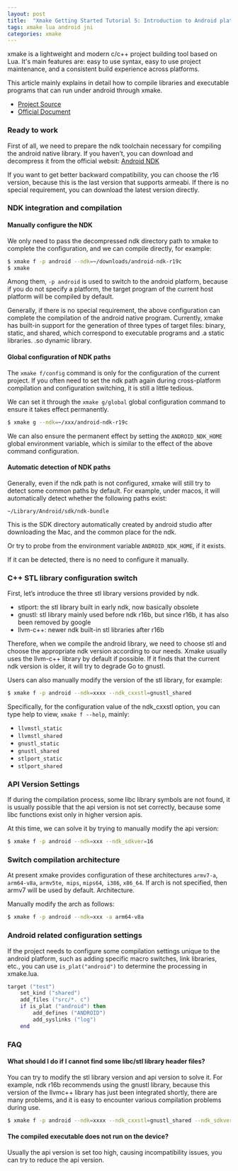```yaml
---
layout: post
title:  "Xmake Getting Started Tutorial 5: Introduction to Android platform compilation"
tags: xmake lua android jni
categories: xmake
---
```


xmake is a lightweight and modern c/c++ project building tool based on Lua. It's main features are: easy to use syntax, easy to use project maintenance, 
and a consistent build experience across platforms.

This article mainly explains in detail how to compile libraries and executable programs that can run under android through xmake.

* [Project Source](https://github.com/xmake-io/xmake)
* [Official Document](https://xmake.io)

### Ready to work

First of all, we need to prepare the ndk toolchain necessary for compiling the android native library. 
If you haven’t, you can download and decompress it from the official websit: [Android NDK](https://developer.android.com/ndk)

If you want to get better backward compatibility, you can choose the r16 version, because this is the last version that supports armeabi. If there is no special requirement, you can download the latest version directly.

### NDK integration and compilation

#### Manually configure the NDK

We only need to pass the decompressed ndk directory path to xmake to complete the configuration, and we can compile directly, for example:

```bash
$ xmake f -p android --ndk=~/downloads/android-ndk-r19c
$ xmake
```

Among them, `-p android` is used to switch to the android platform, because if you do not specify a platform, the target program of the current host platform will be compiled by default.

Generally, if there is no special requirement, the above configuration can complete the compilation of the android native program. Currently, xmake has built-in support for the generation of three types of target files: binary, static, and shared, which correspond to executable programs and .a static libraries. .so dynamic library.






#### Global configuration of NDK paths

The `xmake f/config` command is only for the configuration of the current project. If you often need to set the ndk path again during cross-platform compilation and configuration switching, it is still a little tedious.

We can set it through the `xmake g/global` global configuration command to ensure it takes effect permanently.

```bash
$ xmake g --ndk=~/xxx/android-ndk-r19c
```

We can also ensure the permanent effect by setting the `ANDROID_NDK_HOME` global environment variable, which is similar to the effect of the above command configuration.

#### Automatic detection of NDK paths

Generally, even if the ndk path is not configured, xmake will still try to detect some common paths by default. For example, under macos, it will automatically detect whether the following paths exist:

```
~/Library/Android/sdk/ndk-bundle
```

This is the SDK directory automatically created by android studio after downloading the Mac, and the common place for the ndk.

Or try to probe from the environment variable `ANDROID_NDK_HOME`, if it exists.

If it can be detected, there is no need to configure it manually.

### C++ STL library configuration switch

First, let’s introduce the three stl library versions provided by ndk.

* stlport: the stl library built in early ndk, now basically obsolete
* gnustl: stl library mainly used before ndk r16b, but since r16b, it has also been removed by google
* llvm-c++: newer ndk built-in stl libraries after r16b

Therefore, when we compile the android library, we need to choose stl and choose the appropriate ndk version according to our needs. Xmake usually uses the llvm-c++ library by default if possible. If it finds that the current ndk version is older, it will try to degrade Go to gnustl.

Users can also manually modify the version of the stl library, for example:

```bash
$ xmake f -p android --ndk=xxxx --ndk_cxxstl=gnustl_shared
```

Specifically, for the configuration value of the ndk_cxxstl option, you can type help to view, `xmake f --help`, mainly:

* `llvmstl_static`
* `llvmstl_shared`
* `gnustl_static`
* `gnustl_shared`
* `stlport_static`
* `stlport_shared`

### API Version Settings

If during the compilation process, some libc library symbols are not found, it is usually possible that the api version is not set correctly, because some libc functions exist only in higher version apis.

At this time, we can solve it by trying to manually modify the api version:

```bash
$ xmake f -p android --ndk=xxx --ndk_sdkver=16
```

### Switch compilation architecture

At present xmake provides configuration of these architectures `armv7-a`,` arm64-v8a`, `armv5te`,` mips`, `mips64`,` i386`, `x86_64`. If arch is not specified, then armv7 will be used by default. Architecture.

Manually modify the arch as follows:

```bash
$ xmake f -p android --ndk=xxx -a arm64-v8a
```

### Android related configuration settings

If the project needs to configure some compilation settings unique to the android platform, such as adding specific macro switches, link libraries, etc., you can use `is_plat("android")` to determine the processing in xmake.lua.

```lua
target ("test")
    set_kind ("shared")
    add_files ("src/*. c")
    if is_plat ("android") then
        add_defines ("ANDROID")
        add_syslinks ("log")
    end
```

### FAQ

#### What should I do if I cannot find some libc/stl library header files?

You can try to modify the stl library version and api version to solve it. For example, ndk r16b recommends using the gnustl library, because this version of the llvmc++ library has just been integrated shortly, there are many problems, and it is easy to encounter various compilation problems during use.

```bash
$ xmake f -p android --ndk=xxxx --ndk_cxxstl=gnustl_shared --ndk_sdkver=16
```

#### The compiled executable does not run on the device?

Usually the api version is set too high, causing incompatibility issues, you can try to reduce the api version.
